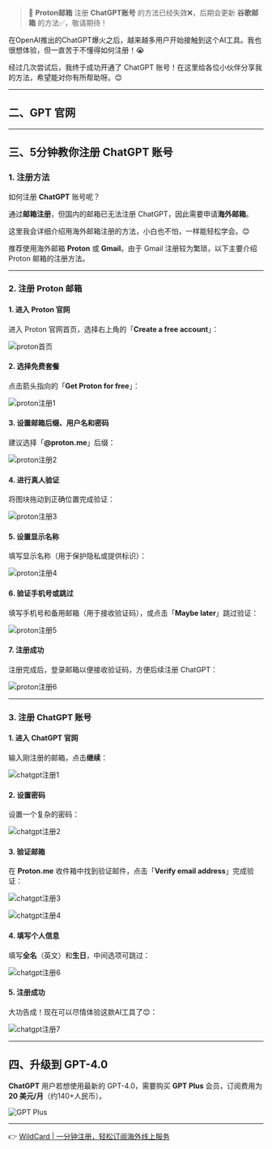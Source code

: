 > 📢 **Proton邮箱** 注册 **ChatGPT账号** 的方法已经失效❌，后期会更新 **谷歌邮箱** 的方法✅，敬请期待！

在OpenAI推出的ChatGPT爆火之后，越来越多用户开始接触到这个AI工具。我也很想体验，但一直苦于不懂得如何注册！😭

经过几次尝试后，我终于成功开通了 ChatGPT 账号！在这里给各位小伙伴分享我的方法，希望能对你有所帮助呀。😊

---

## 二、GPT 官网

---

## 三、5分钟教你注册 ChatGPT 账号

### 1. 注册方法

如何注册 **ChatGPT** 账号呢？

通过**邮箱注册**，但国内的邮箱已无法注册 ChatGPT，因此需要申请**海外邮箱**。

这里我会详细介绍用海外邮箱注册的方法，小白也不怕，一样能轻松学会。😊

推荐使用海外邮箱 **Proton** 或 **Gmail**。由于 Gmail 注册较为繁琐，以下主要介绍 Proton 邮箱的注册方法。

---

### 2. 注册 Proton 邮箱

#### 1. 进入 Proton 官网

进入 Proton 官网首页，选择右上角的「**Create a free account**」：

![proton首页](https://whalecoding-blog.oss-cn-shenzhen.aliyuncs.com/img_for_typora/proton%E9%A6%96%E9%A1%B5.png)

#### 2. 选择免费套餐

点击箭头指向的「**Get Proton for free**」：

![proton注册1](https://whalecoding-blog.oss-cn-shenzhen.aliyuncs.com/img_for_typora/proton%E6%B3%A8%E5%86%8C1.png)

#### 3. 设置邮箱后缀、用户名和密码

建议选择「**@proton.me**」后缀：

![proton注册2](https://whalecoding-blog.oss-cn-shenzhen.aliyuncs.com/img_for_typora/proton%E6%B3%A8%E5%86%8C2.png)

#### 4. 进行真人验证

将图块拖动到正确位置完成验证：

![proton注册3](https://whalecoding-blog.oss-cn-shenzhen.aliyuncs.com/img_for_typora/proton%E6%B3%A8%E5%86%8C3.png)

#### 5. 设置显示名称

填写显示名称（用于保护隐私或提供标识）：

![proton注册4](https://whalecoding-blog.oss-cn-shenzhen.aliyuncs.com/img_for_typora/proton%E6%B3%A8%E5%86%8C4.png)

#### 6. 验证手机号或跳过

填写手机号和备用邮箱（用于接收验证码），或点击「**Maybe later**」跳过验证：

![proton注册5](https://whalecoding-blog.oss-cn-shenzhen.aliyuncs.com/img_for_typora/proton%E6%B3%A8%E5%86%8C5.png)

#### 7. 注册成功

注册完成后，登录邮箱以便接收验证码，方便后续注册 ChatGPT：

![proton注册6](https://whalecoding-blog.oss-cn-shenzhen.aliyuncs.com/img_for_typora/proton%E6%B3%A8%E5%86%8C6.png)

---

### 3. 注册 ChatGPT 账号

#### 1. 进入 ChatGPT 官网

输入刚注册的邮箱，点击**继续**：

![chatgpt注册1](https://whalecoding-blog.oss-cn-shenzhen.aliyuncs.com/img_for_typora/chatgpt%E6%B3%A8%E5%86%8C1.png)

#### 2. 设置密码

设置一个复杂的密码：

![chatgpt注册2](https://whalecoding-blog.oss-cn-shenzhen.aliyuncs.com/img_for_typora/chatgpt%E6%B3%A8%E5%86%8C2.png)

#### 3. 验证邮箱

在 **Proton.me** 收件箱中找到验证邮件，点击「**Verify email address**」完成验证：

![chatgpt注册3](https://whalecoding-blog.oss-cn-shenzhen.aliyuncs.com/img_for_typora/chatgpt%E6%B3%A8%E5%86%8C3.png)

![chatgpt注册4](https://whalecoding-blog.oss-cn-shenzhen.aliyuncs.com/img_for_typora/chatgpt%E6%B3%A8%E5%86%8C4.png)

#### 4. 填写个人信息

填写**全名**（英文）和**生日**，中间选项可跳过：

![chatgpt注册6](https://whalecoding-blog.oss-cn-shenzhen.aliyuncs.com/img_for_typora/chatgpt%E6%B3%A8%E5%86%8C6.png)

#### 5. 注册成功

大功告成！现在可以尽情体验这款AI工具了😊：

![chatgpt注册7](https://whalecoding-blog.oss-cn-shenzhen.aliyuncs.com/img_for_typora/chatgpt%E6%B3%A8%E5%86%8C7.png)

---

## 四、升级到 GPT-4.0

**ChatGPT** 用户若想使用最新的 GPT-4.0，需要购买 **GPT Plus** 会员，订阅费用为 **20 美元/月**（约140+人民币）。

![GPT Plus](https://whalecoding-blog.oss-cn-shenzhen.aliyuncs.com/img_for_typora/image-20250130134550805.png)

---

👉 [WildCard | 一分钟注册，轻松订阅海外线上服务](https://bit.ly/bewildcard)